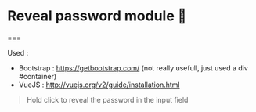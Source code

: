 # Reveal password module :mag_right:
===

Used :
- Bootstrap : https://getbootstrap.com/ (not really usefull, just used a div #container)
- VueJS : http://vuejs.org/v2/guide/installation.html


> Hold click to reveal the password in the input field
